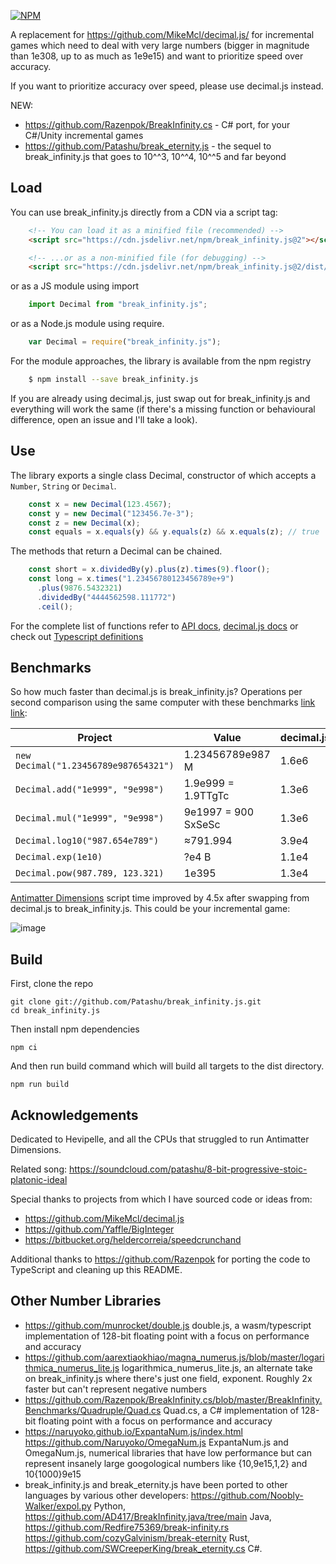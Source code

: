 [![NPM](https://img.shields.io/npm/v/break_infinity.js.svg)](https://www.npmjs.com/package/break_infinity.js)

A replacement for https://github.com/MikeMcl/decimal.js/ for incremental games which need
to deal with very large numbers (bigger in magnitude than 1e308, up to as much as 1e9e15)
and want to prioritize speed over accuracy.

If you want to prioritize accuracy over speed, please use decimal.js instead.

NEW:

- https://github.com/Razenpok/BreakInfinity.cs - C# port, for your C#/Unity incremental games
- https://github.com/Patashu/break_eternity.js - the sequel to break_infinity.js that goes to
10^^3, 10^^4, 10^^5 and far beyond

## Load

You can use break_infinity.js directly from a CDN via a script tag:

```html
    <!-- You can load it as a minified file (recommended) -->
    <script src="https://cdn.jsdelivr.net/npm/break_infinity.js@2"></script>

    <!-- ...or as a non-minified file (for debugging) -->
    <script src="https://cdn.jsdelivr.net/npm/break_infinity.js@2/dist/break_infinity.js"></script>
```

or as a JS module using import

```javascript
    import Decimal from "break_infinity.js";
```

or as a Node.js module using require.

```javascript
    var Decimal = require("break_infinity.js");
```

For the module approaches, the library is available from the npm registry

```bash
    $ npm install --save break_infinity.js
```

If you are already using decimal.js, just swap out for break_infinity.js and everything will work
the same (if there's a missing function or behavioural difference, open an issue and I'll take a look).

## Use

The library exports a single class Decimal, constructor of which accepts a
`Number`, `String` or `Decimal`.

```javascript
    const x = new Decimal(123.4567);
    const y = new Decimal("123456.7e-3");
    const z = new Decimal(x);
    const equals = x.equals(y) && y.equals(z) && x.equals(z); // true
```
    
The methods that return a Decimal can be chained.

```javascript
    const short = x.dividedBy(y).plus(z).times(9).floor();
    const long = x.times("1.23456780123456789e+9")
      .plus(9876.5432321)
      .dividedBy("4444562598.111772")
      .ceil();
````

For the complete list of functions refer to
[API docs](https://patashu.github.io/break_infinity.js/classes/default.html),
[decimal.js docs](http://mikemcl.github.io/decimal.js/)
or check out
[Typescript definitions](https://cdn.jsdelivr.net/npm/break_infinity.js@2/dist/index.d.ts)

## Benchmarks

So how much faster than decimal.js is break_infinity.js?
Operations per second comparison using the same computer with these benchmarks
[link](https://jsbench.me/3ckwankwz8/1) [link](https://jsbench.me/3ckwankwz8/2):

| Project | Value | decimal.js | break_infinity.js | Speedup |
|---------|-------|-----|-------------------|---------|
| `new Decimal("1.23456789e987654321")` | 1.23456789e987 M | 1.6e6 | 4.5e6 | 2.8x |
| `Decimal.add("1e999", "9e998")`       | 1.9e999 = 1.9TTgTc |1.3e6 | 3.2e6 | 2.5x |
| `Decimal.mul("1e999", "9e998")`       | 9e1997 = 900 SxSeSc |1.3e6 | 3.8e6 | 2.9x |
| `Decimal.log10("987.654e789")`        | ≈791.994 |3.9e4 | 4.7e6 | 121x |
| `Decimal.exp(1e10)`                   | ?e4 B |1.1e4 | 4.3e6 | 401x |
| `Decimal.pow(987.789, 123.321)`       | 1e395 |1.3e4 | 5.8e6 | 442x |

[Antimatter Dimensions](https://github.com/IvarK/IvarK.github.io) script time
improved by 4.5x after swapping from decimal.js to break_infinity.js.
This could be your incremental game:

![image](https://user-images.githubusercontent.com/666597/33364256-b0dfb7da-d537-11e7-9469-b2857568a468.png)

## Build

First, clone the repo
```
git clone git://github.com/Patashu/break_infinity.js.git
cd break_infinity.js
```

Then install npm dependencies
```
npm ci
```

And then run build command which will build all targets to the dist directory.
```
npm run build
```

## Acknowledgements

Dedicated to Hevipelle, and all the CPUs that struggled to run Antimatter Dimensions.

Related song: https://soundcloud.com/patashu/8-bit-progressive-stoic-platonic-ideal

Special thanks to projects from which I have sourced code or ideas from:

- https://github.com/MikeMcl/decimal.js
- https://github.com/Yaffle/BigInteger
- https://bitbucket.org/heldercorreia/speedcrunchand

Additional thanks to https://github.com/Razenpok for
porting the code to TypeScript and cleaning up this README.

## Other Number Libraries

- https://github.com/munrocket/double.js double.js, a wasm/typescript implementation of 128-bit floating point with a focus on performance and accuracy
- https://github.com/aarextiaokhiao/magna_numerus.js/blob/master/logarithmica_numerus_lite.js logarithmica_numerus_lite.js, an alternate take on break_infinity.js where there's just one field, exponent. Roughly 2x faster but can't represent negative numbers
- https://github.com/Razenpok/BreakInfinity.cs/blob/master/BreakInfinity.Benchmarks/Quadruple/Quad.cs Quad.cs, a C# implementation of 128-bit floating point with a focus on performance and accuracy
- https://naruyoko.github.io/ExpantaNum.js/index.html https://github.com/Naruyoko/OmegaNum.js ExpantaNum.js and OmegaNum.js, numerical libraries that have low performance but can represent insanely large googological numbers like {10,9e15,1,2} and 10{1000}9e15
- break_infinity.js and break_eternity.js have been ported to other languages by various other developers: https://github.com/Noobly-Walker/expol.py Python, https://github.com/AD417/BreakInfinity.java/tree/main Java, https://github.com/Redfire75369/break-infinity.rs https://github.com/cozyGalvinism/break-eternity Rust, https://github.com/SWCreeperKing/break_eternity.cs C#.
